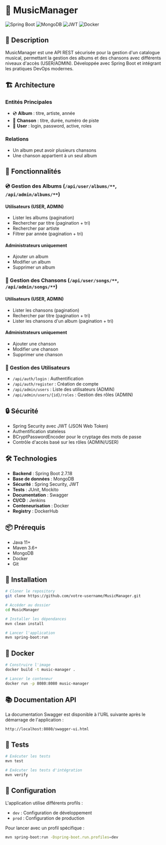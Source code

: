 # 🎵 MusicManager

![Spring Boot](https://img.shields.io/badge/Spring%20Boot-2.7.18-brightgreen.svg)
![MongoDB](https://img.shields.io/badge/MongoDB-Latest-green.svg)
![JWT](https://img.shields.io/badge/JWT-Authentication-blue.svg)
![Docker](https://img.shields.io/badge/Docker-Ready-blue.svg)

## 📝 Description

MusicManager est une API REST sécurisée pour la gestion d'un catalogue musical, permettant la gestion des albums et des chansons avec différents niveaux d'accès (USER/ADMIN). Développée avec Spring Boot et intégrant les pratiques DevOps modernes.

## 🏗️ Architecture

### Entités Principales
- 💿 **Album** : titre, artiste, année
- 🎵 **Chanson** : titre, durée, numéro de piste
- 👤 **User** : login, password, active, roles

### Relations
- Un album peut avoir plusieurs chansons
- Une chanson appartient à un seul album

## 🚀 Fonctionnalités

### 💿 Gestion des Albums (`/api/user/albums/**`, `/api/admin/albums/**`)
#### Utilisateurs (USER, ADMIN)
- Lister les albums (pagination)
- Rechercher par titre (pagination + tri)
- Rechercher par artiste
- Filtrer par année (pagination + tri)

#### Administrateurs uniquement
- Ajouter un album
- Modifier un album
- Supprimer un album

### 🎵 Gestion des Chansons (`/api/user/songs/**`, `/api/admin/songs/**`)
#### Utilisateurs (USER, ADMIN)
- Lister les chansons (pagination)
- Rechercher par titre (pagination + tri)
- Lister les chansons d'un album (pagination + tri)

#### Administrateurs uniquement
- Ajouter une chanson
- Modifier une chanson
- Supprimer une chanson

### 👥 Gestion des Utilisateurs
- `/api/auth/login` : Authentification
- `/api/auth/register` : Création de compte
- `/api/admin/users` : Liste des utilisateurs (ADMIN)
- `/api/admin/users/{id}/roles` : Gestion des rôles (ADMIN)

## 🔒 Sécurité

- Spring Security avec JWT (JSON Web Token)
- Authentification stateless
- BCryptPasswordEncoder pour le cryptage des mots de passe
- Contrôle d'accès basé sur les rôles (ADMIN/USER)

## 🛠️ Technologies

- **Backend** : Spring Boot 2.7.18
- **Base de données** : MongoDB
- **Sécurité** : Spring Security, JWT
- **Tests** : JUnit, Mockito
- **Documentation** : Swagger
- **CI/CD** : Jenkins
- **Conteneurisation** : Docker
- **Registry** : DockerHub

## 📦 Prérequis

- Java 11+
- Maven 3.6+
- MongoDB
- Docker
- Git

## 🚀 Installation

```bash
# Cloner le repository
git clone https://github.com/votre-username/MusicManager.git

# Accéder au dossier
cd MusicManager

# Installer les dépendances
mvn clean install

# Lancer l'application
mvn spring-boot:run
```

## 🐳 Docker

```bash
# Construire l'image
docker build -t music-manager .

# Lancer le conteneur
docker run -p 8080:8080 music-manager
```

## 📚 Documentation API

La documentation Swagger est disponible à l'URL suivante après le démarrage de l'application :
```
http://localhost:8080/swagger-ui.html
```

## 🧪 Tests

```bash
# Exécuter les tests
mvn test

# Exécuter les tests d'intégration
mvn verify
```

## 🔧 Configuration

L'application utilise différents profils :
- `dev` : Configuration de développement
- `prod` : Configuration de production

Pour lancer avec un profil spécifique :
```bash
mvn spring-boot:run -Dspring-boot.run.profiles=dev
```

